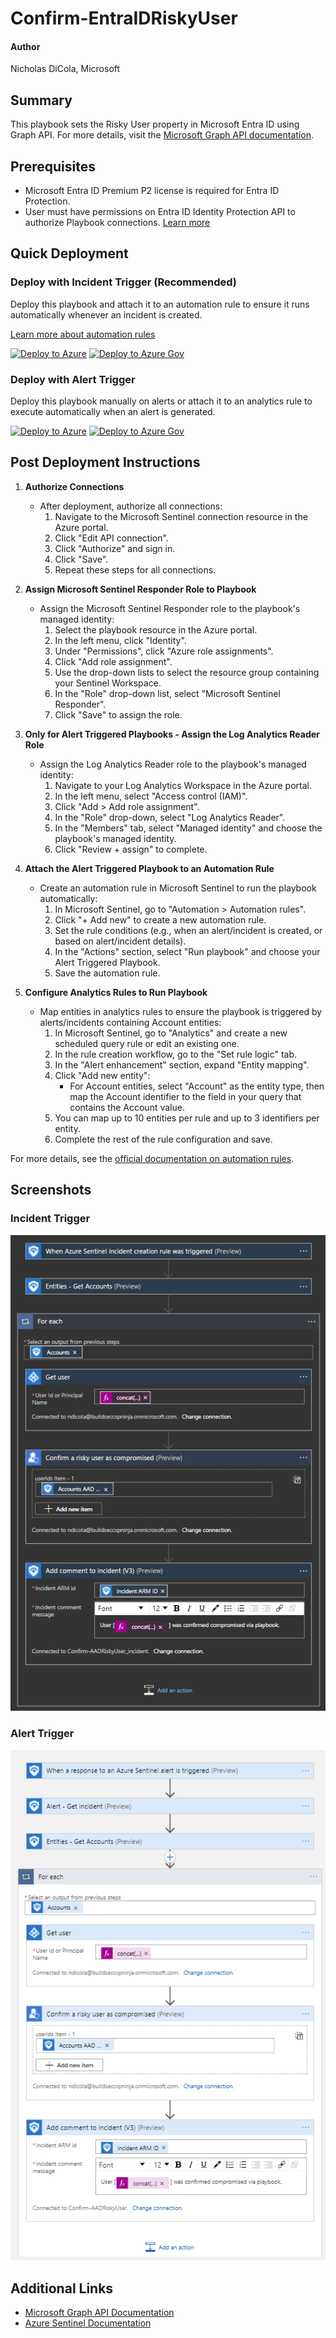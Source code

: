 # Confirm-EntraIDRiskyUser

#### Author
Nicholas DiCola, Microsoft

## Summary
This playbook sets the Risky User property in Microsoft Entra ID using Graph API. For more details, visit the [Microsoft Graph API documentation](https://learn.microsoft.com/en-us/graph/api/resources-riskyuser?view=graph-rest-beta).

## Prerequisites
- Microsoft Entra ID Premium P2 license is required for Entra ID Protection.
- User must have permissions on Entra ID Identity Protection API to authorize Playbook connections. [Learn more](https://docs.microsoft.com/graph/api/riskyuser-confirmcompromised?view=graph-rest-1.0#permissions)

## Quick Deployment
### Deploy with Incident Trigger (Recommended)
Deploy this playbook and attach it to an automation rule to ensure it runs automatically whenever an incident is created.

[Learn more about automation rules](https://docs.microsoft.com/azure/sentinel/automate-incident-handling-with-automation-rules#creating-and-managing-automation-rules)

[![Deploy to Azure](https://aka.ms/deploytoazurebutton)](https://portal.azure.com/#create/Microsoft.Template/uri/https%3A%2F%2Fraw.githubusercontent.com%2FAzure%2FAzure-Sentinel%2Fmaster%2FSolutions%2FMicrosoft%20Entra%20ID%20Protection%2FPlaybooks%2FConfirm-AADRiskyUser%2Fincident-trigger%2Fazuredeploy.json)
[![Deploy to Azure Gov](https://aka.ms/deploytoazuregovbutton)](https://portal.azure.us/#create/Microsoft.Template/uri/https%3A%2F%2Fraw.githubusercontent.com%2FAzure%2FAzure-Sentinel%2Fmaster%2FSolutions%2FMicrosoft%20Entra%20ID%20Protection%2FPlaybooks%2FConfirm-AADRiskyUser%2Fincident-trigger%2Fazuredeploy.json)

### Deploy with Alert Trigger
Deploy this playbook manually on alerts or attach it to an analytics rule to execute automatically when an alert is generated.

[![Deploy to Azure](https://aka.ms/deploytoazurebutton)](https://portal.azure.com/#create/Microsoft.Template/uri/https%3A%2F%2Fraw.githubusercontent.com%2FAzure%2FAzure-Sentinel%2Fmaster%2FSolutions%2FMicrosoft%20Entra%20ID%20Protection%2FPlaybooks%2FConfirm-AADRiskyUser%2Falert-trigger%2Fazuredeploy.json)
[![Deploy to Azure Gov](https://aka.ms/deploytoazuregovbutton)](https://portal.azure.us/#create/Microsoft.Template/uri/https%3A%2F%2Fraw.githubusercontent.com%2FAzure%2FAzure-Sentinel%2Fmaster%2FSolutions%2FMicrosoft%20Entra%20ID%20Protection%2FPlaybooks%2FConfirm-AADRiskyUser%2Falert-trigger%2Fazuredeploy.json)

## Post Deployment Instructions
1. **Authorize Connections**
   - After deployment, authorize all connections:
     1. Navigate to the Microsoft Sentinel connection resource in the Azure portal.
     2. Click "Edit API connection".
     3. Click "Authorize" and sign in.
     4. Click "Save".
     5. Repeat these steps for all connections.

2. **Assign Microsoft Sentinel Responder Role to Playbook**
   - Assign the Microsoft Sentinel Responder role to the playbook's managed identity:
     1. Select the playbook resource in the Azure portal.
     2. In the left menu, click "Identity".
     3. Under "Permissions", click "Azure role assignments".
     4. Click "Add role assignment".
     5. Use the drop-down lists to select the resource group containing your Sentinel Workspace.
     6. In the "Role" drop-down list, select "Microsoft Sentinel Responder".
     7. Click "Save" to assign the role.

3. **Only for Alert Triggered Playbooks - Assign the Log Analytics Reader Role**
   - Assign the Log Analytics Reader role to the playbook's managed identity:
     1. Navigate to your Log Analytics Workspace in the Azure portal.
     2. In the left menu, select "Access control (IAM)".
     3. Click "Add > Add role assignment".
     4. In the "Role" drop-down, select "Log Analytics Reader".
     5. In the "Members" tab, select "Managed identity" and choose the playbook's managed identity.
     6. Click "Review + assign" to complete.

4. **Attach the Alert Triggered Playbook to an Automation Rule**
   - Create an automation rule in Microsoft Sentinel to run the playbook automatically:
     1. In Microsoft Sentinel, go to "Automation > Automation rules".
     2. Click "+ Add new" to create a new automation rule.
     3. Set the rule conditions (e.g., when an alert/incident is created, or based on alert/incident details).
     4. In the "Actions" section, select "Run playbook" and choose your Alert Triggered Playbook.
     5. Save the automation rule.

5. **Configure Analytics Rules to Run Playbook**
   - Map entities in analytics rules to ensure the playbook is triggered by alerts/incidents containing Account entities:
     1. In Microsoft Sentinel, go to "Analytics" and create a new scheduled query rule or edit an existing one.
     2. In the rule creation workflow, go to the "Set rule logic" tab.
     3. In the "Alert enhancement" section, expand "Entity mapping".
     4. Click "Add new entity":
        - For Account entities, select "Account" as the entity type, then map the Account identifier to the field in your query that contains the Account value.
     5. You can map up to 10 entities per rule and up to 3 identifiers per entity.
     6. Complete the rest of the rule configuration and save.

For more details, see the [official documentation on automation rules](https://docs.microsoft.com/azure/sentinel/automate-incident-handling-with-automation-rules#creating-and-managing-automation-rules).

## Screenshots
### Incident Trigger
![Incident Trigger](./incident-trigger/images/designerDark.png)

### Alert Trigger
![Alert Trigger](./alert-trigger/images/Confirm-AADRiskyUser_alert.png)

## Additional Links
- [Microsoft Graph API Documentation](https://learn.microsoft.com/en-us/graph/api/resources-riskyuser?view=graph-rest-beta)
- [Azure Sentinel Documentation](https://docs.microsoft.com/azure/sentinel/)